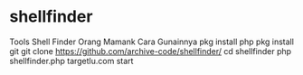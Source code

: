# shellfinder
Tools Shell Finder Orang Mamank 
Cara Gunainnya
pkg install php
pkg install git
git clone https://github.com/archive-code/shellfinder/
cd shellfinder
php shellfinder.php targetlu.com start
